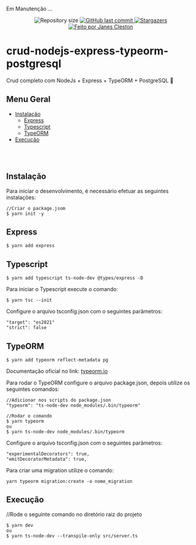 Em Manutenção ...
<p align="center">
  <img alt="Repository size" src="https://img.shields.io/github/repo-size/jcleston/modulo1">  
  <a href="https://github.com/jcleston/modulo1/commits/master">
    <img alt="GitHub last commit" src="https://img.shields.io/github/last-commit/jcleston/modulo1">
  </a>
   <a href="https://github.com/jcleston/modulo1/stargazers">
    <img alt="Stargazers" src="https://img.shields.io/github/stars/jcleston/modulo1?style=social">
  </a>
  <a href="https://www.linkedin.com/in/janescleston/">
    <img alt="Feito por Janes Cleston" src="https://img.shields.io/badge/feito%20por-Janes%20Cleston-%237519C1">
  </a>
</p>

# crud-nodejs-express-typeorm-postgresql
Crud completo com NodeJs + Express + TypeORM + PostgreSQL 🚀


## Menu Geral
<!--ts-->
* [Instalação](#instalação)
    * [Express](#express)
    * [Typescript](#typescript)
    * [TypeORM](#typeorm)
* [Execução](#execução)
    
<!--te-->
<br /><br />

## Instalação
Para iniciar o desenvolvimento, é necessário efetuar as seguintes instalações:

```shell
//Criar o package.jsom
$ yarn init -y
```

## Express
```shell
$ yarn add express
```
## Typescript
```shell
$ yarn add typescript ts-node-dev @types/express -D
```
Para iniciar o Typescript execute o comando:
```shell
$ yarn tsc --init
```

Configure o arquivo tsconfig.json com o seguintes parâmetros:
```shell
"target": "es2021"
"strict": false
```

## TypeORM
```shell
$ yarn add typeorm reflect-metadata pg
```
Documentação oficial no link: <a href="https://typeorm.io/">typeorm.io</a>

Para rodar o TypeORM configure o arquivo package.json, depois utilize os seguintes comandos:
```shell
//Adicionar nos scripts do package.json
"typeorm": "ts-node-dev node_modules/.bin/typeorm"

//Rodar o comando
$ yarn typeorm
ou
$ yarn ts-node-dev node_modules/.bin/typeorm
```

Configure o arquivo tsconfig.json com o seguintes parâmetros:
```shell
"experimentalDecorators": true,
"emitDecoratorMetadata": true,
```

Para criar uma migration utilize o comando:
```shell
yarn typeorm migration:create -o nome_migration
```

## Execução
//Rode o seguinte comando no diretório raiz do projeto
```shell
$ yarn dev
ou 
$ yarn ts-node-dev --transpile-only src/server.ts
```